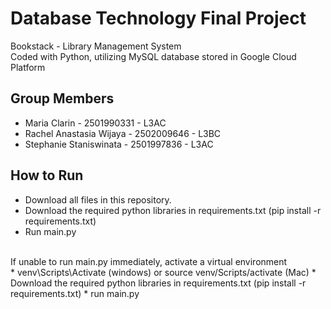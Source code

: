 # Database Technology Final Project
Bookstack - Library Management System</br>
Coded with Python, utilizing MySQL database stored in Google Cloud Platform

## Group Members 
* Maria Clarin - 2501990331 - L3AC
* Rachel Anastasia Wijaya - 2502009646 - L3BC
* Stephanie Staniswinata - 2501997836 - L3AC

## How to Run
* Download all files in this repository.
* Download the required python libraries in requirements.txt (pip install -r requirements.txt)
* Run main.py
</br>
If unable to run main.py immediately, activate a virtual environment </br>
* venv\Scripts\Activate (windows) or source venv/Scripts/activate (Mac)
* Download the required python libraries in requirements.txt (pip install -r requirements.txt)
* run main.py

